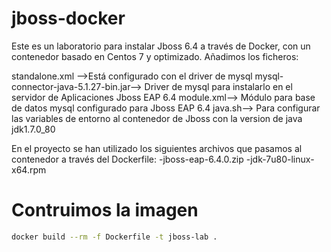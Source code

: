 # jboss-docker
Este es un laboratorio para instalar Jboss 6.4 a través de Docker, con un contenedor basado en Centos 7 y optimizado.
Añadimos los ficheros:

standalone.xml -->Está configurado con el driver de mysql
mysql-connector-java-5.1.27-bin.jar--> Driver de mysql para instalarlo en el servidor de Aplicaciones Jboss EAP 6.4
module.xml--> Módulo para base de datos mysql configurado para Jboss EAP 6.4
java.sh--> Para configurar las variables de entorno al contenedor de Jboss con la version de java jdk1.7.0_80

En el proyecto se han utilizado los siguientes archivos que pasamos al contenedor a través del Dockerfile:
-jboss-eap-6.4.0.zip
-jdk-7u80-linux-x64.rpm

# Contruimos la imagen

```sh
docker build --rm -f Dockerfile -t jboss-lab .
```